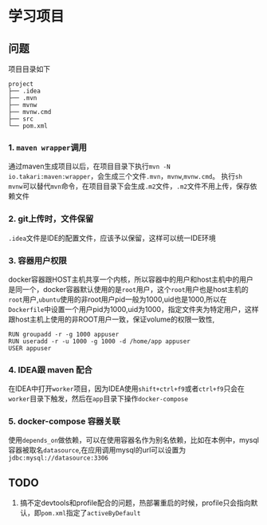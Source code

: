 # 学习项目

## 问题

项目目录如下
```
project
├── .idea
├── .mvn
├── mvnw
├── mvnw.cmd
├── src
└── pom.xml
```
### 1. `maven wrapper`调用

通过maven生成项目以后，在项目目录下执行`mvn -N io.takari:maven:wrapper`，会生成三个文件`.mvn`，`mvnw`,`mvnw.cmd`。
执行`sh mvnw`可以替代`mvn`命令，在项目目录下会生成`.m2`文件，`.m2`文件不用上传，保存依赖文件

### 2. git上传时，文件保留

`.idea`文件是IDE的配置文件，应该予以保留，这样可以统一IDE环境

### 3. 容器用户权限

docker容器跟HOST主机共享一个内核，所以容器中的用户和host主机中的用户是同一个，docker容器默认使用的是`root`用户，这个`root`用户也是host主机的`root`用户,`ubuntu`使用的非root用户pid一般为1000,uid也是1000,所以在`Dockerfile`中设置一个用户pid为1000,uid为1000，指定文件夹为特定用户，这样跟host主机上使用的非ROOT用户一致，保证volume的权限一致性,
```
RUN groupadd -r -g 1000 appuser
RUN useradd -r -u 1000 -g 1000 -d /home/app appuser
USER appuser
```

### 4. IDEA跟 maven 配合

在IDEA中打开`worker`项目，因为IDEA使用`shift+ctrl+f9`或者`ctrl+f9`只会在`worker`目录下触发，然后在`app`目录下操作`docker-compose`

### 5. docker-compose 容器关联

使用`depends_on`做依赖，可以在使用容器名作为别名依赖，比如在本例中，mysql容器被取名`datasource`,在应用调用mysql的url可以设置为`jdbc:mysql://datasource:3306`

## TODO

1. 搞不定devtools和profile配合的问题，热部署重启的时候，profile只会指向默认，即`pom.xml`指定了`activeByDefault`